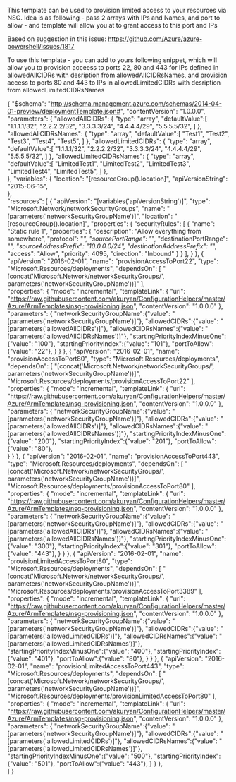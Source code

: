 This template can be used to provision limited access to your resources via NSG.
Idea is as following - pass 2 arrays with IPs and Names, and port to allow - and template will allow you at to grant access to this port and IPs

Based on suggestion in this issue: https://github.com/Azure/azure-powershell/issues/1817

To use this template - you can add to yours following snippet, which will allow you to provision acceess to ports 22, 80 and 443 for IPs defined in allowedAllCIDRs with desription from allowedAllCIDRsNames, and provision access to ports 80 and 443 to IPs in allowedLimitedCIDRs with desription from allowedLimitedCIDRsNames

{
    "$schema": "http://schema.management.azure.com/schemas/2014-04-01-preview/deploymentTemplate.json#",
    "contentVersion": "1.0.0.0",
    "parameters": {
		"allowedAllCIDRs": {
			"type": "array",
					"defaultValue":[ 
					"1.1.1.1/32", 
					"2.2.2.2/32",
					"3.3.3.3/24",
					"4.4.4.4/29",
					"5.5.5.5/32",
					]
			},
		"allowedAllCIDRsNames": {
			"type": "array",
					"defaultValue":[ 
					"Test1", 
					"Test2",
					"Test3",
					"Test4",
					"Test5",
					]
			},
		"allowedLimitedCIDRs": {
			"type": "array",
					"defaultValue":[ 
					"1.1.1.1/32", 
					"2.2.2.2/32",
					"3.3.3.3/24",
					"4.4.4.4/29",
					"5.5.5.5/32",
					]
			},
		"allowedLimitedCIDRsNames": {
			"type": "array",
					"defaultValue":[ 
					"LimitedTest1", 
					"LimitedTest2",
					"LimitedTest3",
					"LimitedTest4",
					"LimitedTest5",
					]
			},		
    },
    "variables": {
        "location": "[resourceGroup().location]",
		"apiVersionString": "2015-06-15",	
    },	
  "resources": [
	{
		"apiVersion": "[variables('apiVersionString')]",
		"type": "Microsoft.Network/networkSecurityGroups",
		"name": "[parameters('networkSecurityGroupName')]",
		"location": "[resourceGroup().location]",
		"properties": {
			"securityRules": [
				{
					"name": "Static rule 1",
					"properties": {
						"description": "Allow everything from somewhere",
						"protocol": "*",
						"sourcePortRange": "*",
						"destinationPortRange": "*",
						"sourceAddressPrefix": "10.0.0.0/24",
						"destinationAddressPrefix": "*",
						"access": "Allow",
						"priority": 4095,
						"direction": "Inbound"
					}
				}
			],
		}
	},
	{ 
	 "apiVersion": "2016-02-01",
	 "name": "provisionAccessToPort22", 
	 "type": "Microsoft.Resources/deployments", 
	"dependsOn": [
		"[concat('Microsoft.Network/networkSecurityGroups/', parameters('networkSecurityGroupName'))]"
	],	 
	 "properties": { 
	   "mode": "incremental", 
	   "templateLink": {
		  "uri": "https://raw.githubusercontent.com/akuryan/ConfigurationHelpers/master/Azure/ArmTemplates/nsg-provisioning.json",
		  "contentVersion": "1.0.0.0"
	   }, 
	   "parameters": { 
		  "networkSecurityGroupName":{"value": "[parameters('networkSecurityGroupName')]"},
		  "allowedCIDRs":{"value": "[parameters('allowedAllCIDRs')]"},
		  "allowedCIDRsNames":{"value": "[parameters('allowedAllCIDRsNames')]"},
		  "startingPriorityIndexMinusOne":{"value": "100"},
		  "startingPriorityIndex":{"value": "101"},
		  "portToAllow":{"value": "22"},
	   } 
	 } 
	},
	{ 
	 "apiVersion": "2016-02-01",
	 "name": "provisionAccessToPort80", 
	 "type": "Microsoft.Resources/deployments", 
	"dependsOn": [
		"[concat('Microsoft.Network/networkSecurityGroups/', parameters('networkSecurityGroupName'))]",
		"Microsoft.Resources/deployments/provisionAccessToPort22"
	],	 
	 "properties": { 
	   "mode": "incremental", 
	   "templateLink": {
		  "uri": "https://raw.githubusercontent.com/akuryan/ConfigurationHelpers/master/Azure/ArmTemplates/nsg-provisioning.json",
		  "contentVersion": "1.0.0.0"
	   }, 
	   "parameters": { 
		  "networkSecurityGroupName":{"value": "[parameters('networkSecurityGroupName')]"},
		  "allowedCIDRs":{"value": "[parameters('allowedAllCIDRs')]"},
		  "allowedCIDRsNames":{"value": "[parameters('allowedAllCIDRsNames')]"},
		  "startingPriorityIndexMinusOne":{"value": "200"},
		  "startingPriorityIndex":{"value": "201"},
		  "portToAllow":{"value": "80"},	  
	   } 
	 } 
	},
	{ 
	 "apiVersion": "2016-02-01",
	 "name": "provisionAccessToPort443", 
	 "type": "Microsoft.Resources/deployments", 
	"dependsOn": [
		"[concat('Microsoft.Network/networkSecurityGroups/', parameters('networkSecurityGroupName'))]",
		"Microsoft.Resources/deployments/provisionAccessToPort80"
	],
	 "properties": { 
	   "mode": "incremental", 
	   "templateLink": {
		  "uri": "https://raw.githubusercontent.com/akuryan/ConfigurationHelpers/master/Azure/ArmTemplates/nsg-provisioning.json",
		  "contentVersion": "1.0.0.0"
	   }, 
	   "parameters": { 
		  "networkSecurityGroupName":{"value": "[parameters('networkSecurityGroupName')]"},
		  "allowedCIDRs":{"value": "[parameters('allowedAllCIDRs')]"},
		  "allowedCIDRsNames":{"value": "[parameters('allowedAllCIDRsNames')]"},
		  "startingPriorityIndexMinusOne":{"value": "300"},
		  "startingPriorityIndex":{"value": "301"},
		  "portToAllow":{"value": "443"},
	   } 
	 } 
	},
	{ 
	 "apiVersion": "2016-02-01",
	 "name": "provisionLimitedAccessToPort80", 
	 "type": "Microsoft.Resources/deployments", 
	"dependsOn": [
		"[concat('Microsoft.Network/networkSecurityGroups/', parameters('networkSecurityGroupName'))]",
		"Microsoft.Resources/deployments/provisionAccessToPort3389"
	],
	 "properties": { 
	   "mode": "incremental", 
	   "templateLink": {
		  "uri": "https://raw.githubusercontent.com/akuryan/ConfigurationHelpers/master/Azure/ArmTemplates/nsg-provisioning.json",
		  "contentVersion": "1.0.0.0"
	   }, 
	   "parameters": { 
		  "networkSecurityGroupName":{"value": "[parameters('networkSecurityGroupName')]"},
		  "allowedCIDRs":{"value": "[parameters('allowedLimitedCIDRs')]"},
		  "allowedCIDRsNames":{"value": "[parameters('allowedLimitedCIDRsNames')]"},
		  "startingPriorityIndexMinusOne":{"value": "400"},
		  "startingPriorityIndex":{"value": "401"},
		  "portToAllow":{"value": "80"},
	   } 
	 } 
	},
	{ 
	 "apiVersion": "2016-02-01",
	 "name": "provisionLimitedAccessToPort443", 
	 "type": "Microsoft.Resources/deployments", 
	"dependsOn": [
		"[concat('Microsoft.Network/networkSecurityGroups/', parameters('networkSecurityGroupName'))]",
		"Microsoft.Resources/deployments/provisionLimitedAccessToPort80"
	],
	 "properties": { 
	   "mode": "incremental", 
	   "templateLink": {
		  "uri": "https://raw.githubusercontent.com/akuryan/ConfigurationHelpers/master/Azure/ArmTemplates/nsg-provisioning.json",
		  "contentVersion": "1.0.0.0"
	   }, 
	   "parameters": { 
		  "networkSecurityGroupName":{"value": "[parameters('networkSecurityGroupName')]"},
		  "allowedCIDRs":{"value": "[parameters('allowedLimitedCIDRs')]"},
		  "allowedCIDRsNames":{"value": "[parameters('allowedLimitedCIDRsNames')]"},
		  "startingPriorityIndexMinusOne":{"value": "500"},
		  "startingPriorityIndex":{"value": "501"},
		  "portToAllow":{"value": "443"},
	   } 
	 } 
	},	
 ]
}
